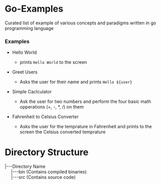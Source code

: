 # Go-Examples
Curated list of example of various concepts and paradigms written in go programming language

### Examples
- Hello World
    - prints `Hello World` to the screen

- Greet Users
    - Asks the user for their name and prints `Hello ${user}`

- Simple Caclculator
    - Ask the user for two numbers and perform the four basic math opperations (+, -, *, /) on them

- Fahrenheit to Celsius Converter
    - Asks the user for the temprature in Fahrenheit and prints to the screen the Celsius converted temprature

# Directory Structure
|---Directory Name  
&nbsp;&nbsp;&nbsp;&nbsp; |---bin (Contains compiled binaries)  
&nbsp;&nbsp;&nbsp;&nbsp; |---src (Contains source code)  
